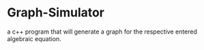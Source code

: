 # Graph-Simulator
a c++ program that will generate a graph for the respective entered algebraic equation.
